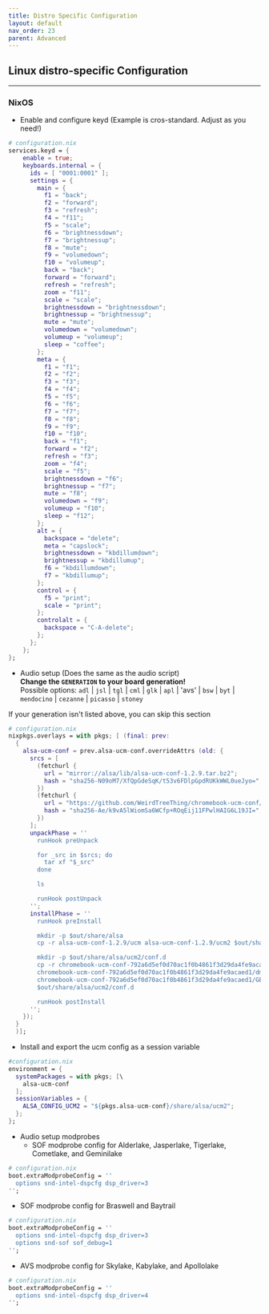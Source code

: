 ```yaml
---
title: Distro Specific Configuration
layout: default
nav_order: 23
parent: Advanced
---
```



## Linux distro-specific Configuration

---------

### NixOS

- Enable and configure keyd (Example is cros-standard. Adjust as you need!)  
```nix
# configuration.nix
services.keyd = {
    enable = true;
    keyboards.internal = {
      ids = [ "0001:0001" ];
      settings = {
        main = {
          f1 = "back";
          f2 = "forward";
          f3 = "refresh";
          f4 = "f11";
          f5 = "scale";
          f6 = "brightnessdown";
          f7 = "brightnessup";
          f8 = "mute";
          f9 = "volumedown";
          f10 = "volumeup";
          back = "back";
          forward = "forward";
          refresh = "refresh";
          zoom = "f11";
          scale = "scale";
          brightnessdown = "brightnessdown";
          brightnessup = "brightnessup";
          mute = "mute";
          volumedown = "volumedown";
          volumeup = "volumeup";
          sleep = "coffee";
        };
        meta = {
          f1 = "f1";
          f2 = "f2";
          f3 = "f3";
          f4 = "f4";
          f5 = "f5";
          f6 = "f6";
          f7 = "f7";
          f8 = "f8";
          f9 = "f9";
          f10 = "f10";
          back = "f1";
          forward = "f2";
          refresh = "f3";
          zoom = "f4";
          scale = "f5";
          brightnessdown = "f6";
          brightnessup = "f7";
          mute = "f8";
          volumedown = "f9";
          volumeup = "f10";
          sleep = "f12";
        };
        alt = {
          backspace = "delete";
          meta = "capslock";
          brightnessdown = "kbdillumdown";
          brightnessup = "kbdillumup";
          f6 = "kbdillumdown";
          f7 = "kbdillumup";
        };
        control = {
          f5 = "print";
          scale = "print";
        };
        controlalt = {
          backspace = "C-A-delete";
        };
      };
    };
};
```

- Audio setup (Does the same as the audio script)  
**Change the `GENERATION` to your board generation!**  
Possible options: `adl` | `jsl` | `tgl` | `cml` | `glk` | `apl` | 'avs' | `bsw` | `byt` | `mendocino` | `cezanne` | `picasso` | `stoney`

If your generation isn't listed above, you can skip this section
```nix
# configuration.nix
nixpkgs.overlays = with pkgs; [ (final: prev:
  {
    alsa-ucm-conf = prev.alsa-ucm-conf.overrideAttrs (old: {
      srcs = [
        (fetchurl {
          url = "mirror://alsa/lib/alsa-ucm-conf-1.2.9.tar.bz2";
          hash = "sha256-N09oM7/XfQpGdeSqK/t53v6FDlpGpdRUKkWWL0ueJyo=";
        })
        (fetchurl {
          url = "https://github.com/WeirdTreeThing/chromebook-ucm-conf/archive/792a6d5ef0d70ac1f0b4861f3d29da4fe9acaed1.tar.gz";
          hash = "sha256-Ae/k9vA5lWiomSa6WCfp+ROqEij11FPwlHAIG6L19JI=";
        })
      ];
      unpackPhase = ''
        runHook preUnpack

        for _src in $srcs; do
          tar xf "$_src"
        done

        ls

        runHook postUnpack
      '';
      installPhase = ''
        runHook preInstall

        mkdir -p $out/share/alsa
        cp -r alsa-ucm-conf-1.2.9/ucm alsa-ucm-conf-1.2.9/ucm2 $out/share/alsa

        mkdir -p $out/share/alsa/ucm2/conf.d
        cp -r chromebook-ucm-conf-792a6d5ef0d70ac1f0b4861f3d29da4fe9acaed1/hdmi-common \
        chromebook-ucm-conf-792a6d5ef0d70ac1f0b4861f3d29da4fe9acaed1/dmic-common \
        chromebook-ucm-conf-792a6d5ef0d70ac1f0b4861f3d29da4fe9acaed1/GENERATION/* \
        $out/share/alsa/ucm2/conf.d

        runHook postInstall
      '';
    });
  }
  )];
```

- Install and export the ucm config as a session variable
```nix
#configuration.nix
environment = {
  systemPackages = with pkgs; [\
    alsa-ucm-conf
  ];
  sessionVariables = {
    ALSA_CONFIG_UCM2 = "${pkgs.alsa-ucm-conf}/share/alsa/ucm2";
  };
};
```

- Audio setup modprobes 
  - SOF modprobe config for Alderlake, Jasperlake, Tigerlake, Cometlake, and Geminilake
```nix
# configuration.nix
boot.extraModprobeConfig = ''
  options snd-intel-dspcfg dsp_driver=3
'';
```

  - SOF modprobe config for Braswell and Baytrail
```nix
# configuration.nix
boot.extraModprobeConfig = ''
  options snd-intel-dspcfg dsp_driver=3
  options snd-sof sof_debug=1
'';
```

  - AVS modprobe config for Skylake, Kabylake, and Apollolake
```nix
# configuration.nix
boot.extraModprobeConfig = ''
  options snd-intel-dspcfg dsp_driver=4
'';
```
